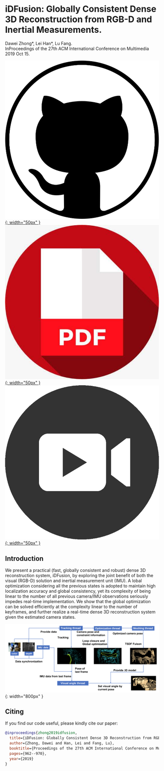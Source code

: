 # iDFusion: Globally Consistent Dense 3D Reconstruction from RGB-D and Inertial Measurements.

Dawei Zhong\*, Lei Han\*, Lu Fang.<br/>InProceedings of the 27th ACM International Conference on Multimedia 2019 Oct 15.

[![github](/pic/github3.png){: width="50px" }](https://github.com/THU-luvision/iDFusion)  &nbsp;&nbsp;&nbsp;
[![pdf](/pic/pdf.jpeg){: width="50px" }](https://dl.acm.org/doi/abs/10.1145/3343031.3351085) &nbsp;&nbsp;&nbsp;
[![video](/pic/video.png){: width="50px" }](https://www.youtube.com/watch?v=tGhJRjxWJ4A)


## Introduction
We present a practical (fast, globally consistent and robust) dense 3D reconstruction system, iDFusion, by exploring the joint benefit of both the visual (RGB-D) solution and inertial measurement unit (IMU). A lobal optimization considering all the previous states is adopted to maintain high localization accuracy and global consistency, yet its complexity of being linear to the number of all previous camera/IMU observations seriously impedes real-time implementation. We show that the global optimization can be solved efficiently at the complexity linear to the number of keyframes, and further realize a real-time dense 3D reconstruction system given the estimated camera states.

![github](/pic/idfusion.png){: width="800px" }


## Citing
If you find our code useful, please kindly cite our paper:
```bibtex
@inproceedings{zhong2019idfusion,
  title={iDFusion: Globally Consistent Dense 3D Reconstruction from RGB-D and Inertial Measurements},
  author={Zhong, Dawei and Han, Lei and Fang, Lu},
  booktitle={Proceedings of the 27th ACM International Conference on Multimedia},
  pages={962--970},
  year={2019}
}

```
